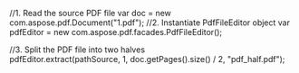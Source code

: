 
//1. Read the source PDF file
var doc = new com.aspose.pdf.Document("1.pdf");
//2. Instantiate PdfFileEditor object
var pdfEditor = new com.aspose.pdf.facades.PdfFileEditor();

//3. Split the PDF file into two halves    
pdfEditor.extract(pathSource, 1, doc.getPages().size() / 2, "pdf_half.pdf");
